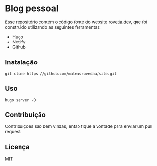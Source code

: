 # Blog pessoal

Esse repositório contém o código fonte do website [roveda.dev](roveda.dev), que foi construido utilizando as seguintes ferramentas:
* Hugo
* Netlify
* Github

## Instalação

```
git clone https://github.com/mateusrovedaa/site.git
```

## Uso
```
hugo server -D
```

## Contribuição
Contribuições são bem vindas, então fique a vontade para enviar um pull request.

## Licença
[MIT](https://choosealicense.com/licenses/mit/)
